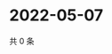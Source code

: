 # 2022-05-07

共 0 条

<!-- BEGIN WEIBO -->
<!-- 最后更新时间 Sat May 07 2022 08:23:57 GMT+0800 (China Standard Time) -->

<!-- END WEIBO -->
